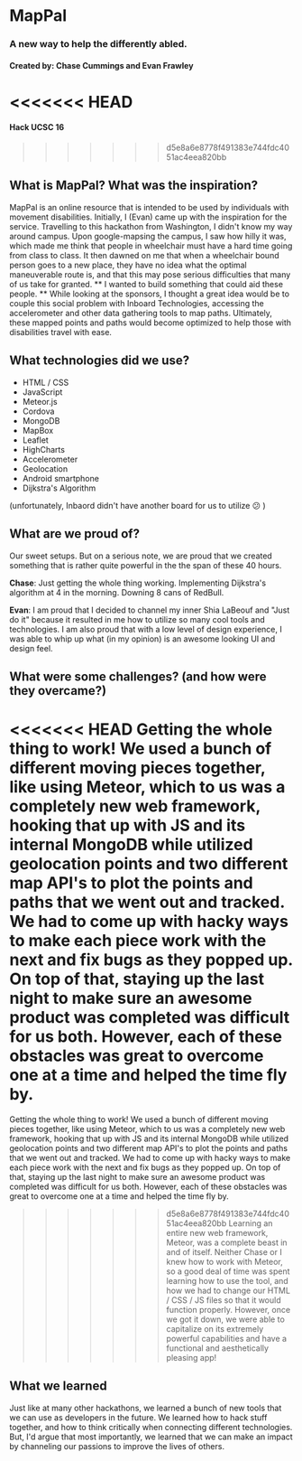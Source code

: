 # MapPal
### A new way to help the differently abled.

#### Created by: Chase Cummings and Evan Frawley
<<<<<<< HEAD
=======
#### Hack UCSC 16
>>>>>>> d5e8a6e8778f491383e744fdc4051ac4eea820bb

## What is MapPal? What was the inspiration?
MapPal is an online resource that is intended to be used by individuals with movement disabilities. Initially, I (Evan) came up with the inspiration for the service. Travelling to this hackathon from Washington, I didn't know my way around campus. Upon google-mapsing the campus, I saw how hilly it was, which made me think that people in wheelchair must have a hard time going from class to class. It then dawned on me that when a wheelchair bound person goes to a new place, they have no idea what the optimal maneuverable route is, and that this may pose serious difficulties that many of us take for granted. ** I wanted to build something that could aid these people. ** While looking at the sponsors, I thought a great idea would be to couple this social problem with Inboard Technologies, accessing the accelerometer and other data gathering tools to map paths. Ultimately, these mapped points and paths would become optimized to help those with disabilities travel with ease.

## What technologies did we use?
 - HTML / CSS
 - JavaScript
 - Meteor.js
 - Cordova
 - MongoDB
 - MapBox
 - Leaflet
 - HighCharts
 - Accelerometer
 - Geolocation
 - Android smartphone
 - Dijkstra's Algorithm

 (unfortunately, Inbaord didn't have another board for us to utilize :confused: )


## What are we proud of?
Our sweet setups. But on a serious note, we are proud that we created something that is rather quite powerful in the the span of these 40 hours.

**Chase**: Just getting the whole thing working. Implementing Dijkstra's algorithm at 4 in the morning.  Downing 8 cans of RedBull.

**Evan**: I am proud that I decided to channel my inner Shia LaBeouf and "Just do it" because it resulted in me how to utilize so many cool tools and technologies. I am also proud that with a low level of design experience, I was able to whip up what (in my opinion) is an awesome looking UI and design feel.


## What were some challenges? (and how were they overcame?)
<<<<<<< HEAD
Getting the whole thing to work! We used a bunch of different moving pieces together, like using Meteor, which to us was a completely new web framework, hooking that up with JS and its internal MongoDB while utilized geolocation points and two different map API's to plot the points and paths that we went out and tracked. We had to come up with hacky ways to make each piece work with the next and fix bugs as they popped up. On top of that, staying up the last night to make sure an awesome product was completed was difficult for us both. However, each of these obstacles was great to overcome one at a time and helped the time fly by.
=======
Getting the whole thing to work! We used a bunch of different moving pieces together, like using Meteor, which to us was a completely new web framework, hooking that up with JS and its internal MongoDB while utilized geolocation points and two different map API's to plot the points and paths that we went out and tracked. We had to come up with hacky ways to make each piece work with the next and fix bugs as they popped up. On top of that, staying up the last night to make sure an awesome product was completed was difficult for us both. However, each of these obstacles was great to overcome one at a time and helped the time fly by. 
>>>>>>> d5e8a6e8778f491383e744fdc4051ac4eea820bb
Learning an entire new web framework, Meteor, was a complete beast in and of itself. Neither Chase or I knew how to work with Meteor, so a good deal of time was spent learning how to use the tool, and how we had to change our HTML / CSS / JS files so that it would function properly. However, once we got it down, we were able to capitalize on its extremely powerful capabilities and have a functional and aesthetically pleasing app!

## What we learned

Just like at many other hackathons, we learned a bunch of new tools that we can use as developers in the future. We learned how to hack stuff together, and how to think critically when connecting different technologies. But, I'd argue that most importantly, we learned that we can make an impact by channeling our passions to improve the lives of others.
